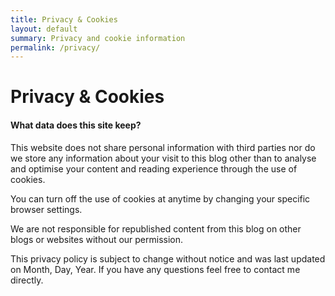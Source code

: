 ```yaml
---
title: Privacy & Cookies
layout: default
summary: Privacy and cookie information
permalink: /privacy/
---
```


# Privacy & Cookies

#### What data does this site keep?

This website does not share personal information with third parties nor do we store any information about your visit to this blog other than to analyse and optimise your content and reading experience through the use of cookies.

You can turn off the use of cookies at anytime by changing your specific browser settings.

We are not responsible for republished content from this blog on other blogs or websites without our permission.

This privacy policy is subject to change without notice and was last updated on Month, Day, Year. If you have any questions feel free to contact me directly.